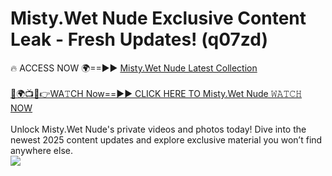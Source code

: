 # Misty.Wet Nude Exclusive Content Leak - Fresh Updates! (q07zd)

🔥 ACCESS NOW 🌍==►► <a href="https://tinyurl.com/yc657z5k" rel="nofollow">Misty.Wet Nude Latest Collection</a>
<br><br>
[🔴🌍📺📱👉WA𝚃CH Now==►► CLICK HERE TO Misty.Wet Nude 𝚆𝙰𝚃𝙲𝙷 NOW](https://tinyurl.com/yc657z5k)
<br><br>
Unlock Misty.Wet Nude's private videos and photos today! Dive into the newest 2025 content updates and explore exclusive material you won’t find anywhere else.
<br>
<a href="https://tinyurl.com/yc657z5k" rel="nofollow" data-target="animated-image.originalLink"><img src="https://camo.githubusercontent.com/8a4f000d20f83aca3bf7ec5f350d767afa0574a8a352519fd8cfa583a6f93a33/68747470733a2f2f692e696d6775722e636f6d2f644a486b345a712e676966" data-canonical-src="https://i.imgur.com/dJHk4Zq.gif" style="max-width: 100%; display: inline-block;" data-target="animated-image.originalImage"></a>
<br>
